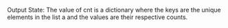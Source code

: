 Output State: The value of cnt is a dictionary where the keys are the unique elements in the list a and the values are their respective counts.